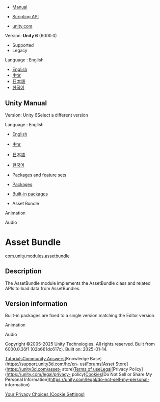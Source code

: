 [](https://docs.unity3d.com)

  * [Manual](../Manual/index.html)
  * [Scripting API](../ScriptReference/index.html)

  * [unity.com](https://unity.com/)

Version: **Unity 6** (6000.0)

  * Supported
  * Legacy

Language : English

  * [English](/Manual/com.unity.modules.assetbundle.html)
  * [中文](/cn/current/Manual/com.unity.modules.assetbundle.html)
  * [日本語](/ja/current/Manual/com.unity.modules.assetbundle.html)
  * [한국어](/kr/current/Manual/com.unity.modules.assetbundle.html)

[](https://docs.unity3d.com)

## Unity Manual

Version: Unity 6Select a different version

Language : English

  * [English](/Manual/com.unity.modules.assetbundle.html)
  * [中文](/cn/current/Manual/com.unity.modules.assetbundle.html)
  * [日本語](/ja/current/Manual/com.unity.modules.assetbundle.html)
  * [한국어](/kr/current/Manual/com.unity.modules.assetbundle.html)

  * [Packages and feature sets](PackagesList.html)
  * [Packages](Packages-all.html)
  * [Built-in packages](pack-build.html)
  * Asset Bundle 

[](com.unity.modules.animation.html)

Animation

[](com.unity.modules.audio.html)

Audio

# Asset Bundle

[com.unity.modules.assetbundle](https://docs.unity3d.com/6000.0/Documentation/ScriptReference/UnityEngine.AssetBundleModule.html)

## Description

The AssetBundle module implements the AssetBundle class and related APIs to
load data from AssetBundles.

## Version information

Built-in packages are fixed to a single version matching the Editor version.

[](com.unity.modules.animation.html)

Animation

[](com.unity.modules.audio.html)

Audio

Copyright ©2005-2025 Unity Technologies. All rights reserved. Built from
6000.0.36f1 (02b661dc617c). Built on: 2025-01-14.

[Tutorials](https://learn.unity.com/)[Community
Answers](https://answers.unity3d.com)[Knowledge
Base](https://support.unity3d.com/hc/en-
us)[Forums](https://forum.unity3d.com)[Asset Store](https://unity3d.com/asset-
store)[Terms of
use](https://docs.unity3d.com/Manual/TermsOfUse.html)[Legal](https://unity.com/legal)[Privacy
Policy](https://unity.com/legal/privacy-
policy)[Cookies](https://unity.com/legal/cookie-policy)[Do Not Sell or Share
My Personal Information](https://unity.com/legal/do-not-sell-my-personal-
information)

[Your Privacy Choices (Cookie Settings)](javascript:void\(0\);)

